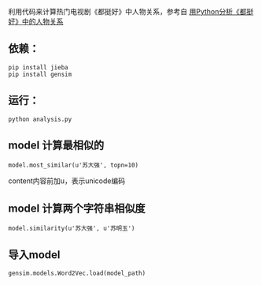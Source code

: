利用代码来计算热门电视剧《都挺好》中人物关系，参考自 [用Python分析《都挺好》中的人物关系](https://mp.weixin.qq.com/s/c3g9qm1wNO_9dWG7YnaA9g)

## 依赖：

````
pip install jieba
pip install gensim
````

## 运行：

````
python analysis.py
````

## model 计算最相似的

````
model.most_similar(u'苏大强', topn=10)
````

content内容前加u，表示unicode编码

## model 计算两个字符串相似度  

````
model.similarity(u'苏大强', u'苏明玉')
````

## 导入model

````
gensim.models.Word2Vec.load(model_path)
````
